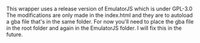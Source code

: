 This wrapper uses a release version of EmulatorJS which is under GPL-3.0
The modifications are only made in the index.html and they are to autoload a gba file that's in the same folder.
For now you'll need to place the gba file in the root folder and again in the EmulatorJS folder. I will fix this in the future.